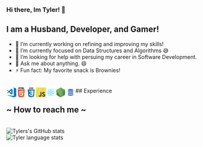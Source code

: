 ### Hi there, Im Tyler! 👋

<!--
**TylerRuby0821/TylerRuby0821** is a ✨ _special_ ✨ repository because its `README.md` (this file) appears on your GitHub profile.
Here are some ideas to get you started:
-->

## I am a Husband, Developer, and Gamer!
- 🔭 I’m currently working on refining and improving my skills!
- 🌱 I’m currently focused on Data Structures and Algorithms 😅
- 🤔 I’m looking for help with persuing my career in Software Development. 
- 💬 Ask me about anything. 😄 
- ⚡ Fun fact: My favorite snack is Brownies! 

<br />
## Experience
<img align="left" alt="Visual Studio Code" width="26px" src="https://raw.githubusercontent.com/github/explore/80688e429a7d4ef2fca1e82350fe8e3517d3494d/topics/visual-studio-code/visual-studio-code.png" />
<img align="left" alt="HTML5" width="26px" src="https://raw.githubusercontent.com/github/explore/80688e429a7d4ef2fca1e82350fe8e3517d3494d/topics/html/html.png" />
<img align="left" alt="CSS3" width="26px" src="https://raw.githubusercontent.com/github/explore/80688e429a7d4ef2fca1e82350fe8e3517d3494d/topics/css/css.png" />
<img align="left" alt="JavaScript" width="26px" src="https://raw.githubusercontent.com/github/explore/80688e429a7d4ef2fca1e82350fe8e3517d3494d/topics/javascript/javascript.png" />
<img align="left" alt="React" width="26px" src="https://raw.githubusercontent.com/github/explore/80688e429a7d4ef2fca1e82350fe8e3517d3494d/topics/react/react.png" />
<img align="left" alt="Node.js" width="26px" src="https://raw.githubusercontent.com/github/explore/80688e429a7d4ef2fca1e82350fe8e3517d3494d/topics/nodejs/nodejs.png" />
<img align="left" alt="SQL" width="26px" src="https://raw.githubusercontent.com/github/explore/80688e429a7d4ef2fca1e82350fe8e3517d3494d/topics/sql/sql.png" />

<br />

## ~ How to reach me ~



<br />
<img align ='left' alt="Tylers's GitHub stats" src= 'https://github-readme-stats.vercel.app/api?username=tylerruby0821&theme=dracula%show_icons=true&hide_border=true'></img>
<br />
<img align ='left' alt='Tyler language stats' src= 'https://github-readme-stats.vercel.app/api/wakatime?username=tylerruby0821'></img>

[portfolio]: https://tylerruby0821.github.io/
[linkedIn]: https://www.linkedin.com/in/tyler-ruby-b700161ba/
